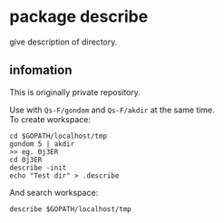# package describe

give description of directory.

## infomation

This is originally private repository.

Use with `Qs-F/gondom` and `Qs-F/akdir` at the same time.  
To create workspace:

```
cd $GOPATH/localhost/tmp
gondom 5 | akdir
>> eg. 0j3ER
cd 0j3ER
describe -init
echo "Test dir" > .describe
```

And search workspace:

```
describe $GOPATH/localhost/tmp
```
